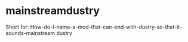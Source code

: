 # mainstreamdustry
Short for: How-do-I-name-a-mod-that-can-end-with-dustry-so-that-it-sounds-mainstream dustry
